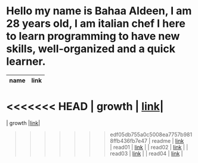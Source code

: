 # Hello my name is Bahaa Aldeen,  I am 28 years old, I am italian chef I here to learn programming to have new skills, well-organized and a quick learner.

| name  | link |
| ------- | ------- |
<<<<<<< HEAD
| growth |  [link](https://baha2ka.github.io/reading_notes/growth)|
=======
| growth |[link](https://baha2ka.github.io/reading_notes/growth)|
>>>>>>> edf05db755a0c5008ea7757b9818ffb436fb7e47
| readme  | [link](https://baha2ka.github.io/reading_notes/)     
|  read01 | [link](https://baha2ka.github.io/reading_notes/read01) |
|  read02 | [link](https://baha2ka.github.io/reading_notes/read02) |
|  read03 | [link](https://baha2ka.github.io/reading_notes/read03) |
|  read04 | [link](https://baha2ka.github.io/reading_notes/read04) |